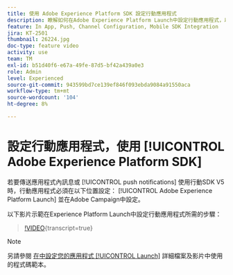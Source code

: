 ```yaml
---
title: 使用 Adobe Experience Platform SDK 設定行動應用程式
description: 瞭解如何在Adobe Experience Platform Launch中設定行動應用程式，以及如何在Adobe Campaign中進行設定。
feature: In App, Push, Channel Configuration, Mobile SDK Integration
jira: KT-2501
thumbnail: 26224.jpg
doc-type: feature video
activity: use
team: TM
exl-id: b51d40f6-e67a-49fe-87d5-bf42a439a0e3
role: Admin
level: Experienced
source-git-commit: 943599bd7ce139ef846f093ebda9084a91550aca
workflow-type: tm+mt
source-wordcount: '104'
ht-degree: 8%

---
```



# 設定行動應用程式，使用 [!UICONTROL Adobe Experience Platform SDK]

若要傳送應用程式內訊息或 [!UICONTROL push notifications] 使用行動SDK V5時，行動應用程式必須在以下位置設定： [!UICONTROL Adobe Experience Platform Launch] 並在Adobe Campaign中設定。

以下影片示範在Experience Platform Launch中設定行動應用程式所需的步驟：

>[!VIDEO](https://video.tv.adobe.com/v/26224?learn=on){transcript=true}

>[!NOTE]
>
>另請參閱 [在中設定您的應用程式 [!UICONTROL Launch]](https://experienceleague.adobe.com/docs/campaign-standard/using/administrating/configuring-channels/configuring-a-mobile-application.html?lang=en) 詳細檔案及影片中使用的程式碼範本。
